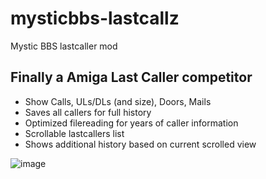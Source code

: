 # mysticbbs-lastcallz
Mystic BBS lastcaller mod

## Finally a Amiga Last Caller competitor

- Show Calls, ULs/DLs (and size), Doors, Mails
- Saves all callers for full history
- Optimized filereading for years of caller information
- Scrollable lastcallers list
- Shows additional history based on current scrolled view

![image](https://github.com/user-attachments/assets/f76f6c01-a28c-43df-a37e-669c200eb1f9)

